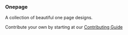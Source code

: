 ### Onepage

A collection of beautiful one page designs.

Contribute your own by starting at our [Contributing Guide](/contributing.md)
